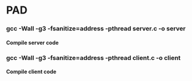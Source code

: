 # PAD

<h3>gcc -Wall -g3 -fsanitize=address -pthread server.c -o server</h3>
<h4>Compile server code</h4>
<h3>gcc -Wall -g3 -fsanitize=address -pthread client.c -o client</h3>
<h4>Compile client code</h4>
